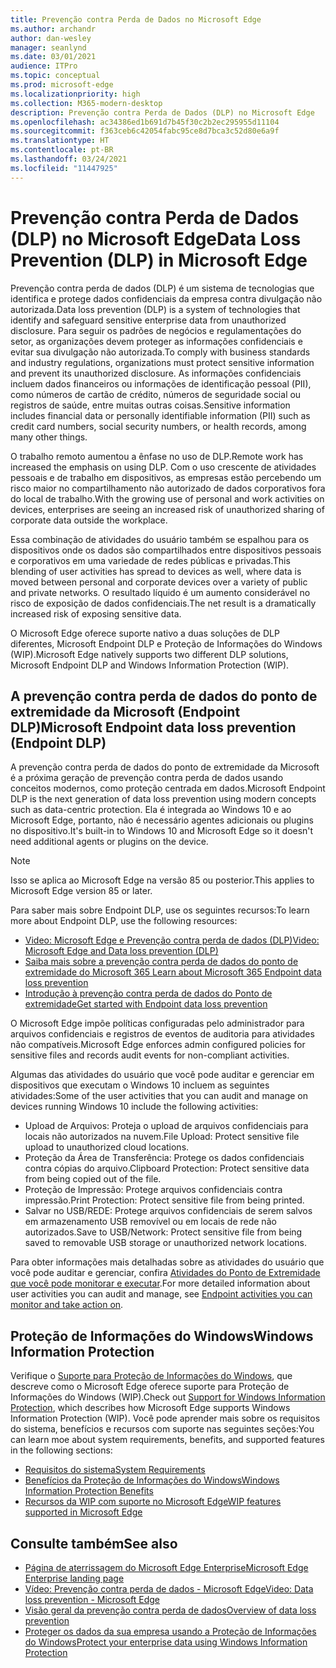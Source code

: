 ```yaml
---
title: Prevenção contra Perda de Dados no Microsoft Edge
ms.author: archandr
author: dan-wesley
manager: seanlynd
ms.date: 03/01/2021
audience: ITPro
ms.topic: conceptual
ms.prod: microsoft-edge
ms.localizationpriority: high
ms.collection: M365-modern-desktop
description: Prevenção contra Perda de Dados (DLP) no Microsoft Edge
ms.openlocfilehash: ac34386ed1b691d7b45f30c2b2ec295955d11104
ms.sourcegitcommit: f363ceb6c42054fabc95ce8d7bca3c52d80e6a9f
ms.translationtype: HT
ms.contentlocale: pt-BR
ms.lasthandoff: 03/24/2021
ms.locfileid: "11447925"
---
```

# <a name="data-loss-prevention-dlp-in-microsoft-edge"></a><span data-ttu-id="a3119-103">Prevenção contra Perda de Dados (DLP) no Microsoft Edge</span><span class="sxs-lookup"><span data-stu-id="a3119-103">Data Loss Prevention (DLP) in Microsoft Edge</span></span>

<span data-ttu-id="a3119-104">Prevenção contra perda de dados (DLP) é um sistema de tecnologias que identifica e protege dados confidenciais da empresa contra divulgação não autorizada.</span><span class="sxs-lookup"><span data-stu-id="a3119-104">Data loss prevention (DLP) is a system of technologies that identify and safeguard sensitive enterprise data from unauthorized disclosure.</span></span> <span data-ttu-id="a3119-105">Para seguir os padrões de negócios e regulamentações do setor, as organizações devem proteger as informações confidenciais e evitar sua divulgação não autorizada.</span><span class="sxs-lookup"><span data-stu-id="a3119-105">To comply with business standards and industry regulations, organizations must protect sensitive information and prevent its unauthorized disclosure.</span></span> <span data-ttu-id="a3119-106">As informações confidenciais incluem dados financeiros ou informações de identificação pessoal (PII), como números de cartão de crédito, números de seguridade social ou registros de saúde, entre muitas outras coisas.</span><span class="sxs-lookup"><span data-stu-id="a3119-106">Sensitive information includes financial data or personally identifiable information (PII) such as credit card numbers, social security numbers, or health records, among many other things.</span></span>

<span data-ttu-id="a3119-107">O trabalho remoto aumentou a ênfase no uso de DLP.</span><span class="sxs-lookup"><span data-stu-id="a3119-107">Remote work has increased the emphasis on using DLP.</span></span> <span data-ttu-id="a3119-108">Com o uso crescente de atividades pessoais e de trabalho em dispositivos, as empresas estão percebendo um risco maior no compartilhamento não autorizado de dados corporativos fora do local de trabalho.</span><span class="sxs-lookup"><span data-stu-id="a3119-108">With the growing use of personal and work activities on devices, enterprises are seeing an increased risk of unauthorized sharing of corporate data outside the workplace.</span></span>

<span data-ttu-id="a3119-109">Essa combinação de atividades do usuário também se espalhou para os dispositivos onde os dados são compartilhados entre dispositivos pessoais e corporativos em uma variedade de redes públicas e privadas.</span><span class="sxs-lookup"><span data-stu-id="a3119-109">This blending of user activities has spread to devices as well, where data is moved between personal and corporate devices over a variety of public and private networks.</span></span> <span data-ttu-id="a3119-110">O resultado líquido é um aumento considerável no risco de exposição de dados confidenciais.</span><span class="sxs-lookup"><span data-stu-id="a3119-110">The net result is a dramatically increased risk of exposing sensitive data.</span></span>

<span data-ttu-id="a3119-111">O Microsoft Edge oferece suporte nativo a duas soluções de DLP diferentes, Microsoft Endpoint DLP e Proteção de Informações do Windows (WIP).</span><span class="sxs-lookup"><span data-stu-id="a3119-111">Microsoft Edge natively supports two different DLP solutions, Microsoft Endpoint DLP and Windows Information Protection (WIP).</span></span>

## <a name="microsoft-endpoint-data-loss-prevention-endpoint-dlp"></a><span data-ttu-id="a3119-112">A prevenção contra perda de dados do ponto de extremidade da Microsoft (Endpoint DLP)</span><span class="sxs-lookup"><span data-stu-id="a3119-112">Microsoft Endpoint data loss prevention (Endpoint DLP)</span></span>

<span data-ttu-id="a3119-113">A prevenção contra perda de dados do ponto de extremidade da Microsoft é a próxima geração de prevenção contra perda de dados usando conceitos modernos, como proteção centrada em dados.</span><span class="sxs-lookup"><span data-stu-id="a3119-113">Microsoft Endpoint DLP is the next generation of data loss prevention using modern concepts such as data-centric protection.</span></span> <span data-ttu-id="a3119-114">Ela é integrada ao Windows 10 e ao Microsoft Edge, portanto, não é necessário agentes adicionais ou plugins no dispositivo.</span><span class="sxs-lookup"><span data-stu-id="a3119-114">It's built-in to Windows 10 and Microsoft Edge so it doesn't need additional agents or plugins on the device.</span></span>

> [!NOTE]
> <span data-ttu-id="a3119-115">Isso se aplica ao Microsoft Edge na versão 85 ou posterior.</span><span class="sxs-lookup"><span data-stu-id="a3119-115">This applies to Microsoft Edge version 85 or later.</span></span>

<span data-ttu-id="a3119-116">Para saber mais sobre Endpoint DLP, use os seguintes recursos:</span><span class="sxs-lookup"><span data-stu-id="a3119-116">To learn more about Endpoint DLP, use the following resources:</span></span>

- [<span data-ttu-id="a3119-117">Video: Microsoft Edge e Prevenção contra perda de dados (DLP)</span><span class="sxs-lookup"><span data-stu-id="a3119-117">Video: Microsoft Edge and Data loss prevention (DLP)</span></span>](microsoft-edge-video-security-dlp.md)
- [<span data-ttu-id="a3119-118">Saiba mais sobre a prevenção contra perda de dados do ponto de extremidade do Microsoft 365 </span><span class="sxs-lookup"><span data-stu-id="a3119-118">Learn about Microsoft 365 Endpoint data loss prevention</span></span>](/microsoft-365/compliance/endpoint-dlp-learn-about?preserve-view=true&view=o365-worldwide)
- [<span data-ttu-id="a3119-119">Introdução à prevenção contra perda de dados do Ponto de extremidade</span><span class="sxs-lookup"><span data-stu-id="a3119-119">Get started with Endpoint data loss prevention</span></span>](/microsoft-365/compliance/endpoint-dlp-getting-started?preserve-view=true&view=o365-worldwide)

<span data-ttu-id="a3119-120">O Microsoft Edge impõe políticas configuradas pelo administrador para arquivos confidenciais e registros de eventos de auditoria para atividades não compatíveis.</span><span class="sxs-lookup"><span data-stu-id="a3119-120">Microsoft Edge enforces admin configured policies for sensitive files and records audit events for non-compliant activities.</span></span>

<span data-ttu-id="a3119-121">Algumas das atividades do usuário que você pode auditar e gerenciar em dispositivos que executam o Windows 10 incluem as seguintes atividades:</span><span class="sxs-lookup"><span data-stu-id="a3119-121">Some of the user activities that you can audit and manage on devices running Windows 10 include the following activities:</span></span>

- <span data-ttu-id="a3119-122">Upload de Arquivos: Proteja o upload de arquivos confidenciais para locais não autorizados na nuvem.</span><span class="sxs-lookup"><span data-stu-id="a3119-122">File Upload: Protect sensitive file upload to unauthorized cloud locations.</span></span> <!-- The next 3 screenshots show a sequence where a user tries to drop a sensitive data file on to their local storage.-->
- <span data-ttu-id="a3119-123">Proteção da Área de Transferência: Protege os dados confidenciais contra cópias do arquivo.</span><span class="sxs-lookup"><span data-stu-id="a3119-123">Clipboard Protection: Protect sensitive data from being copied out of the file.</span></span>
- <span data-ttu-id="a3119-124">Proteção de Impressão: Protege arquivos confidenciais contra impressão.</span><span class="sxs-lookup"><span data-stu-id="a3119-124">Print Protection: Protect sensitive file from being printed.</span></span>
- <span data-ttu-id="a3119-125">Salvar no USB/REDE: Protege arquivos confidenciais de serem salvos em armazenamento USB removível ou em locais de rede não autorizados.</span><span class="sxs-lookup"><span data-stu-id="a3119-125">Save to USB/Network: Protect sensitive file from being saved to removable USB storage or unauthorized network locations.</span></span>

<span data-ttu-id="a3119-126">Para obter informações mais detalhadas sobre as atividades do usuário que você pode auditar e gerenciar, confira [Atividades do Ponto de Extremidade que você pode monitorar e executar](/microsoft-365/compliance/endpoint-dlp-learn-about?preserve-view=true&view=o365-worldwide#endpoint-activities-you-can-monitor-and-take-action-on).</span><span class="sxs-lookup"><span data-stu-id="a3119-126">For more detailed information about user activities you can audit and manage, see [Endpoint activities you can monitor and take action on](/microsoft-365/compliance/endpoint-dlp-learn-about?preserve-view=true&view=o365-worldwide#endpoint-activities-you-can-monitor-and-take-action-on).</span></span>

## <a name="windows-information-protection"></a><span data-ttu-id="a3119-127">Proteção de Informações do Windows</span><span class="sxs-lookup"><span data-stu-id="a3119-127">Windows Information Protection</span></span>

<span data-ttu-id="a3119-128">Verifique o [Suporte para Proteção de Informações do Windows](./microsoft-edge-security-windows-information-protection.md), que descreve como o Microsoft Edge oferece suporte para Proteção de Informações do Windows (WIP).</span><span class="sxs-lookup"><span data-stu-id="a3119-128">Check out [Support for Windows Information Protection](./microsoft-edge-security-windows-information-protection.md), which describes how Microsoft Edge supports Windows Information Protection (WIP).</span></span> <span data-ttu-id="a3119-129">Você pode aprender mais sobre os requisitos do sistema, benefícios e recursos com suporte nas seguintes seções:</span><span class="sxs-lookup"><span data-stu-id="a3119-129">You can learn moe about system requirements, benefits, and supported features in the following sections:</span></span>

- [<span data-ttu-id="a3119-130">Requisitos do sistema</span><span class="sxs-lookup"><span data-stu-id="a3119-130">System Requirements</span></span>](./microsoft-edge-security-windows-information-protection.md#system-requirements)
- [<span data-ttu-id="a3119-131">Benefícios da Proteção de Informações do Windows</span><span class="sxs-lookup"><span data-stu-id="a3119-131">Windows Information Protection Benefits</span></span>](./microsoft-edge-security-windows-information-protection.md#windows-information-protection-benefits)
- [<span data-ttu-id="a3119-132">Recursos da WIP com suporte no Microsoft Edge</span><span class="sxs-lookup"><span data-stu-id="a3119-132">WIP features supported in Microsoft Edge</span></span>](./microsoft-edge-security-windows-information-protection.md#wip-features-supported-in-microsoft-edge)

## <a name="see-also"></a><span data-ttu-id="a3119-133">Consulte também</span><span class="sxs-lookup"><span data-stu-id="a3119-133">See also</span></span>

- [<span data-ttu-id="a3119-134">Página de aterrissagem do Microsoft Edge Enterprise</span><span class="sxs-lookup"><span data-stu-id="a3119-134">Microsoft Edge Enterprise landing page</span></span>](https://aka.ms/EdgeEnterprise)
- [<span data-ttu-id="a3119-135">Vídeo: Prevenção contra perda de dados - Microsoft Edge</span><span class="sxs-lookup"><span data-stu-id="a3119-135">Video: Data loss prevention - Microsoft Edge</span></span>](https://www.youtube.com/watch?v=dLD04U9eTqg)
- [<span data-ttu-id="a3119-136">Visão geral da prevenção contra perda de dados</span><span class="sxs-lookup"><span data-stu-id="a3119-136">Overview of data loss prevention</span></span>](/microsoft-365/compliance/data-loss-prevention-policies?preserve-view=true&view=o365-worldwide)
- [<span data-ttu-id="a3119-137">Proteger os dados da sua empresa usando a Proteção de Informações do Windows</span><span class="sxs-lookup"><span data-stu-id="a3119-137">Protect your enterprise data using Windows Information Protection</span></span>](/windows/security/information-protection/windows-information-protection/protect-enterprise-data-using-wip)